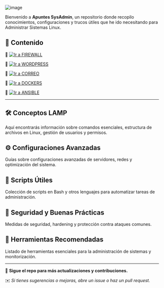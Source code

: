 ![image](https://github.com/user-attachments/assets/3039975c-108a-440e-8abb-a2fb11bd6858)

Bienvenido a **Apuntes SysAdmin**, un repositorio donde recopilo conocimientos, configuraciones y trucos útiles que he ido necesitando para Administrar Sistemas Linux.

## 📖 Contenido
🔹 [![Ir a FIREWALL](https://img.shields.io/badge/📂%20FIREWALL-blue?style=for-the-badge)](https://github.com/mungimiller/Apuntes_SysAdmin/tree/main/FIREWALL)

🔹 [![Ir a WORDPRESS](https://img.shields.io/badge/📂%20WORDPRESS-blue?style=for-the-badge)](https://github.com/mungimiller/Apuntes_SysAdmin/tree/main/WORDPRESS)

🔹 [![Ir a CORREO](https://img.shields.io/badge/📂%20POSTFIX/DOVECOT-blue?style=for-the-badge)](https://github.com/mungimiller/Apuntes_SysAdmin/tree/main/POSTFIX-DOVECOT)

🔹 [![Ir a DOCKERS](https://img.shields.io/badge/📂%20DOCKERS-blue?style=for-the-badge)](https://github.com/mungimiller/Apuntes_SysAdmin/tree/main/DOCKERS)

🔹 [![Ir a ANSIBLE](https://img.shields.io/badge/📂%20ANSIBLE-blue?style=for-the-badge)](https://github.com/mungimiller/Apuntes_SysAdmin/tree/main/ANSIBLE)

---

## 🛠 Conceptos LAMP
Aquí encontrarás información sobre comandos esenciales, estructura de archivos en Linux, gestión de usuarios y permisos.

## ⚙️ Configuraciones Avanzadas
Guías sobre configuraciones avanzadas de servidores, redes y optimización del sistema.

## 📜 Scripts Útiles
Colección de scripts en Bash y otros lenguajes para automatizar tareas de administración.

## 🔐 Seguridad y Buenas Prácticas
Medidas de seguridad, hardening y protección contra ataques comunes.

## 🔧 Herramientas Recomendadas
Listado de herramientas esenciales para la administración de sistemas y monitorización.

---

📌 **Sigue el repo para más actualizaciones y contribuciones.**

✉️ *Si tienes sugerencias o mejoras, abre un issue o haz un pull request.*

